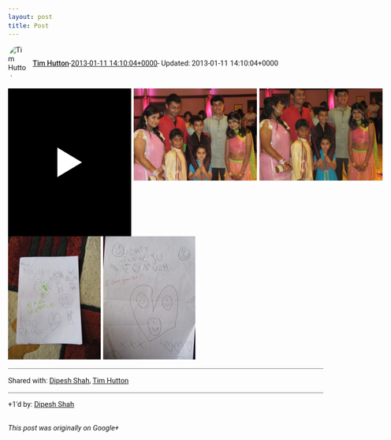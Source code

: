 ```yaml
---
layout: post
title: Post
---
```


<html><head><meta charset="utf-8"><title>Google+ post</title><style>body {font: 11pt Roboto, Arial, sans-serif; max-width: 640px; margin: 24px;}.author-photo {border-radius: 50%; margin-right: 10px; width: 40px;}.author {font-weight: 500;}.main-content {margin: 15px 0 15px;}.post-title {font-weight: bold;}.location {display: block; margin-top: 15px;}.location img {float: left; margin-right: 5px; width: 20px;}.media-link {display: inline-block; max-width: 100%; vertical-align: top;}.media-link p {margin-top: 5px; max-height: 4em; overflow: scroll;}.media {max-height: 100vh; max-width: 100%;}.video-placeholder {background: black; display: flex; height: 300px; max-width: 100%; width: 640px;}.play-icon {border-bottom: 30px solid transparent; border-left: 50px solid white; border-top: 30px solid transparent; color: white; margin: auto;}.album {max-height: 800px; overflow: scroll; width: calc(100vw - 48px);}.album .media-link {margin-right: 5px; max-width: 250px;}.album .media {max-height: 250px;}.link-embed {border-top: 1px solid lightgrey; display: block; margin-top: 20px;}.link-embed img {max-width: 100%;}.inline-link-embed {display: block;}.inline-link-embed img {vertical-align: middle;}.link-title {display: inline-block; font-size: medium; font-weight: 300; padding-left: 1em;}.reshare-attribution {display: block; font-weight: bold; margin-bottom: 10px;}.poll-image {margin-bottom: 5px; max-height: 300px; max-width: 500px;}.poll-choice {align-items: center; display: flex; margin-bottom: 5px; max-width: 500px;}.poll-choice-percentage {background-color: lightblue; height: 100%; left: 0; position: absolute; z-index: -1;}.poll-choice-selected {margin-right: 5px;}.poll-choice-results {border: 1px solid lightgray; border-radius: 5px; display: flex; line-height: 40px; overflow: hidden; padding: 0 8px; position: relative;}.poll-choice-results, .poll-choice-description {flex-grow: 1; margin-right: 10px;}.poll-choice-image {width: 100%;}.poll-choice-image, .poll-choice-image img {max-height: 40px; max-width: 100px;}.poll-choice-votes {max-height: 100px; overflow: auto;}.plus-entity-embed {color: black; display: block; text-decoration: none;}.plus-entity-embed-cover-photo {max-height: 300px; max-width: 100%;}.plus-entity-embed-info {padding: 0 1em 1em;}.plus-entity-embed-info h2 {font-weight: 500; margin: 10px 0;}.plus-entity-embed-info p {font-size: small; margin: 0;}.collection-owner-avatar {border-radius: 50%; border: 2px solid white; height: 40px; margin-top: -22px;}.visibility {padding: 1em 0; border-top: 1px solid grey;}.post-activity {padding: 1em 0; border-top: 1px solid grey;}.comments {border-top: 1px solid gray; padding-top: 1em;}.comment + .comment {margin-top: 1em;}.comment .media-link, .comment .inline-link-embed {margin-top: 5px;}</style></head><body><div style="margin-bottom:1em;"><div style="display:flex; align-items:center"><img class="author-photo" src="https://lh4.googleusercontent.com/-epo4ZZKNqEw/AAAAAAAAAAI/AAAAAAAAVSU/qu3LpcHEnoQ/s64-c/photo.jpg" alt="Tim Hutton"><a href="https://plus.google.com/+TimHutton" target="_blank" class="author">Tim Hutton</a> - <a target="_blank" href="https://plus.google.com/+TimHutton/posts/bPNUuwobRNz">2013-01-11 14:10:04+0000</a><span> - Updated: 2013-01-11 14:10:04+0000</span></div><div class="main-content"></div><div class="album"><a href="https://video-downloads.googleusercontent.com/AFjxJlz3fFThgn0SfRyCJh1j5YdRH9ItfByjRNcrdP7r9v4BOohYJYUPiRoKcATZy8SD7ZD7jYHC-4jIAdPwoI0HXBa7QI44U66f5bLORTx1GwejX-M2xi36eHQSqmHwWNCm4ISOOG0ZQSAM8WixCd0_Pjs0OjmwL_qkh8SnEc-SOho4yjAOpy7O5lyAgK-nBxClot6PZNBG_pE_HCB0I4VpmC-1DpKgxLZglptoZi-FYwXhHVO-jwTrStjo7NbFS--N3w3V4bkhUSEQmSdMgyWKpSFlALfW4uj7_ScGp8XwIz_yhUU7Pg_7kiFO5ep2IZHiN5ufWS_9r3zdb7HLcPN7jWuhv1nFW6Z4QXqQy8G656Yuf6SzZQvyVZXbXeb-21VlBNC38ez9nrr6Z8hvx-O8uk_0e-i8cmGcHgmQ6fPlqSpXpBaiuehBm_HxLLR37h-ksKdUQG4mu3LZY1ajQlZXGwrNTfbt7Kw8EFA2j7fI7cJKAAd4RuYlackAZzpbMN4GG7xzXCmL5YIZ0gY8OJQiRyGEm4svbWVAvj8nax3WbTkKIpJ8iJiWIKgf4DXc2UemDsIz2sqxqDm3yDljEOaEgWTEm-IrFgyzzwFzmC7XkuwSnKZUyUDne1VEv25yJF51NxQyHBCSYl6vBgN2TivYHb5GvFgee6vMoUchkrIzJnNiNs4AY_OYGDcQSsbW3LqvDLR-BmsgN-0PwJ5EXSJGCfc8_8sgsluOAuJ437O92gHkmah8O0motzp5tvRB9PUSG1kpIq39eu6_Cv9rfuT4gfCFsr6Qptkr2M8qPG42_PALqBm4T5tVI9oeWldpsFhpV9TcLwthbPaCSlaOExwD_xTqSRCKHlJhm9v6C_tb9YzX-D35iL1YTDpcPYgkNbl9qd0-qqu2f4f6nmQXsNFajiT5fNHb_tZeuLlulx_zJt9q_uT_utHaCHx2Cg_6s2XdovBQsW1olu_UeUGEymGcVwSVmPZDDSx8A5vBJkciXseTmXBBR0E" target="_blank" class="media-link"><div class="video-placeholder" title="Video"><span class="play-icon"></span></div></a><a href="/assets/IMG_4108.JPG" target="_blank" class="media-link"><img src="/assets/IMG_4108.JPG" alt="Image" class="media"></a><a href="/assets/IMG_4109.JPG" target="_blank" class="media-link"><img src="/assets/IMG_4109.JPG" alt="Image" class="media"></a><a href="/assets/IMG_4341.JPG" target="_blank" class="media-link"><img src="/assets/IMG_4341.JPG" alt="Image" class="media"></a><a href="/assets/IMG_4342.JPG" target="_blank" class="media-link"><img src="/assets/IMG_4342.JPG" alt="Image" class="media"></a></div></div><div class="visibility">Shared with: <a href="https://plus.google.com/116280439268559226919">Dipesh Shah</a>, <a href="https://plus.google.com/110214848059767137292">Tim Hutton</a></div><div class="post-activity"><div class="plus-oners">+1'd by: <a href="https://plus.google.com/116280439268559226919">Dipesh Shah</a></div></div></body></html>

<i>This post was originally on Google+</i>